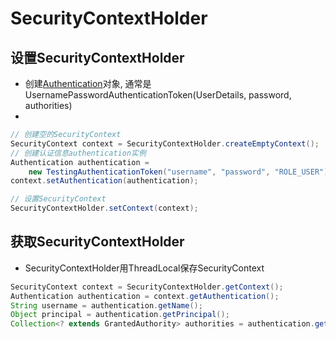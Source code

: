 # SecurityContextHolder

## 设置SecurityContextHolder

- 创建[Authentication](SpringSecurity_Authentication_Interface.md)对象, 通常是UsernamePasswordAuthenticationToken(UserDetails, password, authorities)
-

```java
// 创建空的SecurityContext
SecurityContext context = SecurityContextHolder.createEmptyContext();
// 创建认证信息authentication实例
Authentication authentication =
    new TestingAuthenticationToken("username", "password", "ROLE_USER");
context.setAuthentication(authentication);

// 设置SecurityContext
SecurityContextHolder.setContext(context);
```


## 获取SecurityContextHolder

- SecurityContextHolder用ThreadLocal保存SecurityContext

```java
SecurityContext context = SecurityContextHolder.getContext();
Authentication authentication = context.getAuthentication();
String username = authentication.getName();
Object principal = authentication.getPrincipal();
Collection<? extends GrantedAuthority> authorities = authentication.getAuthorities();
```

